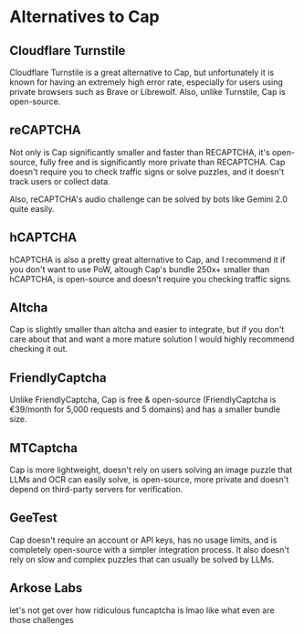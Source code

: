 # Alternatives to Cap

## Cloudflare Turnstile

Cloudflare Turnstile is a great alternative to Cap, but unfortunately it is known for having an extremely high error rate, especially for users using private browsers such as Brave or Librewolf. Also, unlike Turnstile, Cap is open-source.

## reCAPTCHA
Not only is Cap significantly smaller and faster than RECAPTCHA, it's open-source, fully free and is significantly more private than RECAPTCHA. Cap doesn't require you to check traffic signs or solve puzzles, and it doesn't track users or collect data.

Also, reCAPTCHA's audio challenge can be solved by bots like Gemini 2.0 quite easily.

## hCAPTCHA
hCAPTCHA is also a pretty great alternative to Cap, and I recommend it if you don't want to use PoW, altough Cap's bundle 250x+ smaller than hCAPTCHA, is open-source and doesn't require you checking traffic signs.

## Altcha
Cap is slightly smaller than altcha and easier to integrate, but if you don't care about that and want a more mature solution I would highly recommend checking it out.

## FriendlyCaptcha

Unlike FriendlyCaptcha, Cap is free & open-source (FriendlyCaptcha is €39/month for 5,000 requests and 5 domains) and has a smaller bundle size.

## MTCaptcha
Cap is more lightweight, doesn't rely on users solving an image puzzle that LLMs and OCR can easily solve, is open-source, more private and doesn't depend on third-party servers for verification.

## GeeTest

Cap doesn't require an account or API keys, has no usage limits, and is completely open-source with a simpler integration process. It also doesn't rely on slow and complex puzzles that can usually be solved by LLMs.

## Arkose Labs

let's not get over how ridiculous funcaptcha is lmao like what even are those challenges